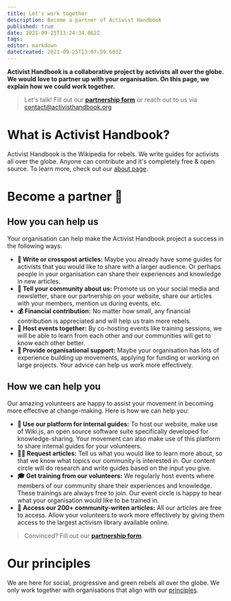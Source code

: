 ```yaml
---
title: Let's work together
description: Become a partner of Activist Handbook
published: true
date: 2021-09-25T13:24:34.862Z
tags: 
editor: markdown
dateCreated: 2021-09-25T13:07:59.603Z
---
```


**Activist Handbook is a collaborative project by activists all over the globe.  We would love to partner up with your organisation. On this page, we explain how we could work together.**

> Let's talk! Fill out our **[partnership form](https://airtable.com/shrPR6xjDVSJNttuj)** or reach out to us via contact@activisthandbook.org

# What is Activist Handbook?
Activist Handbook is the Wikipedia for rebels. We write guides for activists all over the globe. Anyone can contribute and it's completely free & open source. To learn more, check out our [about page](/en/about).

# Become a partner 🙌
## How you can help us
Your organisation can help make the Activist Handbook project a success in the following ways:
- **📝 Write or crosspost articles:** Maybe you already have some guides for activists that you would like to share with a larger audience. Or perhaps people in your organisation can share their experiences and knowledge in new articles.
- **📢 Tell your community about us:** Promote us on your social media and newsletter, share our partnership on your website, share our articles with your members, mention us during events, etc.
- **💰 Financial contribution:** No matter how small, any financial contribution is appreciated and will help us train more rebels.
- **📆 Host events together:** By co-hosting events like training sessions, we will be able to learn from each other and our communities will get to know each other better.
- **💪 Provide organisational support:** Maybe your organisation has lots of experience building up movements, applying for funding or working on large projects. Your advice can help us work more effectively.

## How we can help you
Our amazing volunteers are happy to assist your movement in becoming more effective at change-making. Here is how we can help you:
- **📕 Use our platform for internal guides:** To host our website, make use of Wiki.js, an open source software suite specifically developed for knowledge-sharing. Your movement can also make use of this platform to share internal guides for your volunteers.
- **🙋‍♀️ Request articles:** Tell us what you would like to learn more about, so that we know what topics our community is interested in. Our content circle will do research and write guides based on the input you give.
- **🎓 Get training from our volunteers:** We regularly host events where members of our community share their experiences and knowledge. These trainings are always free to join. Our event circle is happy to hear what your organisation would like to be trained in.
- **📖 Access our 200+ community-writen articles:** All our articles are free to access. Allow your volunteers to work more effectively by giving them access to the largest activism library available online.

> Convinced? Fill out our **[partnership form](https://airtable.com/shrPR6xjDVSJNttuj)**.

# Our principles
We are here for social, progressive and green rebels all over the globe. We only work together with organisations that align with our [principles](/en/about/principles).